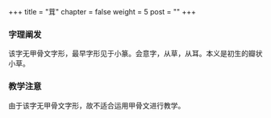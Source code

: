 +++
title = "茸"
chapter = false
weight = 5
post = ""
+++
### 字理阐发
该字无甲骨文字形，最早字形见于小篆。会意字，从草，从耳。本义是初生的瓣状小草。
### 教学注意
由于该字无甲骨文字形，故不适合运用甲骨文进行教学。